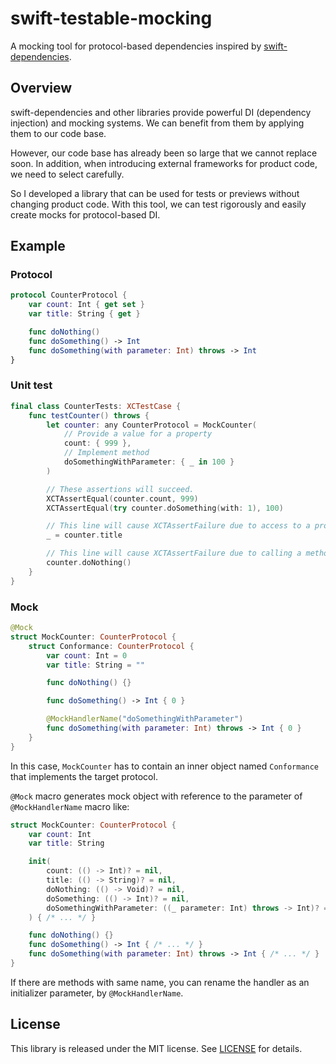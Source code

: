 # swift-testable-mocking

A mocking tool for protocol-based dependencies inspired by [swift-dependencies](https://github.com/pointfreeco/swift-dependencies).

## Overview

swift-dependencies and other libraries provide powerful DI (dependency injection) and mocking systems.
We can benefit from them by applying them to our code base.

However, our code base has already been so large that we cannot replace soon.
In addition, when introducing external frameworks for product code, we need to select carefully.

So I developed a library that can be used for tests or previews without changing product code.
With this tool, we can test rigorously and easily create mocks for protocol-based DI.

## Example

### Protocol

```swift
protocol CounterProtocol {
    var count: Int { get set }
    var title: String { get }

    func doNothing()
    func doSomething() -> Int
    func doSomething(with parameter: Int) throws -> Int
}
```

### Unit test

```swift
final class CounterTests: XCTestCase {
    func testCounter() throws {
        let counter: any CounterProtocol = MockCounter(
            // Provide a value for a property
            count: { 999 },
            // Implement method
            doSomethingWithParameter: { _ in 100 }
        )

        // These assertions will succeed.
        XCTAssertEqual(counter.count, 999)
        XCTAssertEqual(try counter.doSomething(with: 1), 100)

        // This line will cause XCTAssertFailure due to access to a property that is not provided in the initializer.
        _ = counter.title

        // This line will cause XCTAssertFailure due to calling a method that is not implemented in the initializer.
        counter.doNothing()
    }
}
```

### Mock

```swift
@Mock
struct MockCounter: CounterProtocol {
    struct Conformance: CounterProtocol {
        var count: Int = 0
        var title: String = ""

        func doNothing() {}

        func doSomething() -> Int { 0 }

        @MockHandlerName("doSomethingWithParameter")
        func doSomething(with parameter: Int) throws -> Int { 0 }
    }
}
```

In this case, `MockCounter` has to contain an inner object named `Conformance` that implements the target protocol.

`@Mock` macro generates mock object with reference to the parameter of `@MockHandlerName` macro like:

```swift
struct MockCounter: CounterProtocol {
    var count: Int
    var title: String

    init(
        count: (() -> Int)? = nil,
        title: (() -> String)? = nil,
        doNothing: (() -> Void)? = nil,
        doSomething: (() -> Int)? = nil,
        doSomethingWithParameter: ((_ parameter: Int) throws -> Int)? = nil
    ) { /* ... */ }

    func doNothing() {}
    func doSomething() -> Int { /* ... */ }
    func doSomething(with parameter: Int) throws -> Int { /* ... */ }
}
```

If there are methods with same name, you can rename the handler as an initializer parameter, by `@MockHandlerName`.

## License

This library is released under the MIT license. See [LICENSE](LICENSE) for details.
